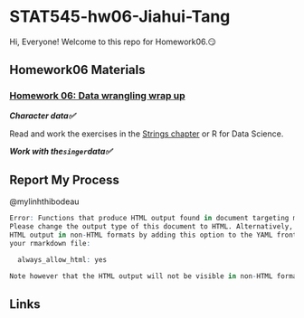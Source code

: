 
# STAT545-hw06-Jiahui-Tang

Hi, Everyone! Welcome to this repo for Homework06.:smirk:

## Homework06 Materials

### [Homework 06: Data wrangling wrap up](http://stat545.com/hw06_data-wrangling-conclusion.html)

***Character data:white_check_mark:***

Read and work the exercises in the [Strings chapter](http://r4ds.had.co.nz/strings.html) or R for Data Science.

***Work with the`singer`data:white_check_mark:***


## Report My Process

@mylinhthibodeau

```R
Error: Functions that produce HTML output found in document targeting markdown_github-ascii_identifiers output.
Please change the output type of this document to HTML. Alternatively, you can allow
HTML output in non-HTML formats by adding this option to the YAML front-matter of
your rmarkdown file:

  always_allow_html: yes

Note however that the HTML output will not be visible in non-HTML formats.
```
## Links

[](https://stackoverflow.com/questions/36279800/difference-between-paste-and-paste0)
[](https://github.com/rstudio/rmarkdown/issues/516)
[](https://github.com/tidyverse/reprex/issues/78)
[](https://www.rdocumentation.org/packages/ggmap/versions/2.6.1/topics/revgeocode)